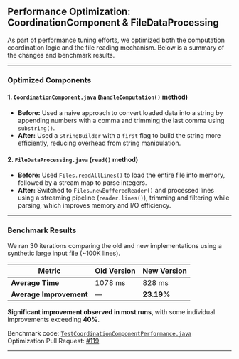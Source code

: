 ## Performance Optimization: CoordinationComponent & FileDataProcessing

As part of performance tuning efforts, we optimized both the computation coordination logic and the file reading mechanism. Below is a summary of the changes and benchmark results.

---

### Optimized Components

#### 1. `CoordinationComponent.java` (`handleComputation()` method)
- **Before:** Used a naive approach to convert loaded data into a string by appending numbers with a comma and trimming the last comma using `substring()`.
- **After:** Used a `StringBuilder` with a `first` flag to build the string more efficiently, reducing overhead from string manipulation.

#### 2. `FileDataProcessing.java` (`read()` method)
- **Before:** Used `Files.readAllLines()` to load the entire file into memory, followed by a stream map to parse integers.
- **After:** Switched to `Files.newBufferedReader()` and processed lines using a streaming pipeline (`reader.lines()`), trimming and filtering while parsing, which improves memory and I/O efficiency.

---

### Benchmark Results

We ran 30 iterations comparing the old and new implementations using a synthetic large input file (~100K lines).

| Metric         | Old Version | New Version |
|----------------|-------------|-------------|
| **Average Time** | 1078 ms     | 828 ms      |
| **Average Improvement** | —           | **23.19%** |

**Significant improvement observed in most runs**, with some individual improvements exceeding **40%**.

Benchmark code: [`TestCoordinationComponentPerformance.java`](https://github.com/Melataylor519/SE_Project/blob/main/src/test/java/TestCoordinationComponentPerformance.java)  
Optimization Pull Request: [#119](https://github.com/Melataylor519/SE_Project/pull/119)

---

